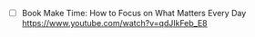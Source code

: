 - [ ] Book Make Time: How to Focus on What Matters Every Day
https://www.youtube.com/watch?v=qdJIkFeb_E8

